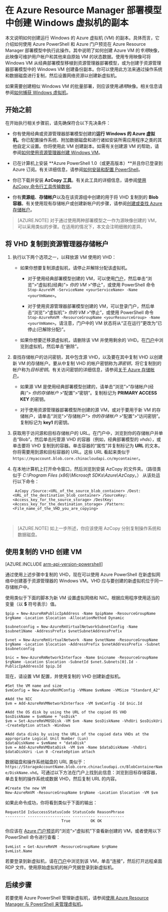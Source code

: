 <!-- ARM: tested -->

<properties
	pageTitle="创建 Windows VM 的副本 | Azure"
	description="了解如何通过创建一个 *专用映像*，在资源管理器部署模型中创建运行 Windows 的 Azure 虚拟机的副本。"
	services="virtual-machines-windows"
	documentationCenter=""
	authors="cynthn"
	manager="timlt"
	editor=""
	tags="azure-resource-manager"/>

<tags
	ms.service="virtual-machines-windows"
	ms.date="04/26/2016"
	wacn.date=""/>

# 在 Azure Resource Manager 部署模型中创建 Windows 虚拟机的副本


本文说明如何创建运行 Windows 的 Azure 虚拟机 (VM) 的副本。具体而言，它介绍如何使用 Azure PowerShell 和 Azure 门户预览在 Azure Resource Manager 部署模型中执行此操作。其中说明了如何创建 Azure VM 的*专用*映像，此映像可维护用户帐户和其他来自原始 VM 的状态数据。使用专用映像可将 Windows VM 从经典部署模型移植到资源管理器部署模型，或为创建于资源管理器部署模型中的 Windows VM 创建备份副本。你可以使用此方法来通过操作系统和数据磁盘进行复制，然后设置网络资源以创建新虚拟机。

如果需要创建相似 Windows VM 的批量部署，则应该使用*通用*映像。相关信息请参阅[如何捕获 Windows 虚拟机](/documentation/articles/virtual-machines-windows-capture-image/)。



## 开始之前

在开始执行相关步骤前，请先确保符合以下先决条件：

- 你有使用经典或资源管理器部署模型创建的**运行 Windows 的 Azure 虚拟机**。你已配置操作系统、附加数据磁盘和进行诸如安装所需应用程序之类的其他自定义设置。你将使用此 VM 创建副本。如需有关创建源 VM 的帮助，请参阅[如何使用资源管理器创建 Windows VM](/documentation/articles/virtual-machines-windows-ps-create/)。

- 已在计算机上安装 **Azure PowerShell 1.0（或更高版本）**并且你已登录到 Azure 订阅。有关详细信息，请参阅[如何安装和配置 PowerShell](/documentation/articles/powershell-install-configure/)。

- 你已下载并安装 **AzCopy 工具**。有关此工具的详细信息，请参阅[使用 AzCopy 命令行工具传输数据](/documentation/articles/storage-use-azcopy/)。

- 你有**资源组**、**存储帐户**以及在该资源组中创建的用于将 VHD 复制到的 **Blob 容器**。有关使用现有存储帐户或创建新帐户的步骤，请参阅[创建或查找 Azure 存储帐户](/documentation/articles/virtual-machines-windows-upload-image/#createstorage)。

> [AZURE.NOTE] 对于通过使用两种部署模型之一作为源映像创建的 VM，可以采用类似的步骤。在适用的情况下，本文会注明细微的差异。


## 将 VHD 复制到资源管理器存储帐户


1. 执行以下两个选项之一，以释放源 VM 使用的 VHD：

	- 如果你想要复制源虚拟机，请停止并解除分配该虚拟机。

		- 对于使用经典部署模型创建的 VM，可以使用[门户](https://portal.azure.cn)，然后单击“浏览”>“虚拟机(经典)”> *你的 VM* >“停止”，或使用 PowerShell 命令 `Stop-AzureVM -ServiceName <yourServiceName> -Name <yourVmName>`。

		- 对于使用资源管理器部署模型创建的 VM，可以登录门户，然后单击“浏览”>“虚拟机”> *你的 VM* >“停止”，或使用 PowerShell 命令 `Stop-AzureRmVM -ResourceGroupName <yourResourceGroup> -Name <yourVmName>`。请注意，门户中的 VM 状态将从“正在运行”更改为“已停止(已解除分配)”。

	- 如果你想要迁移源虚拟机，请删除该 VM 并使用剩余的 VHD。在[门户](https://portal.azure.cn)中浏览到虚拟机，然后单击“删除”。

1. 查找存储帐户的访问密钥，其中包含源 VHD，以及要在其中复制 VHD 以创建新 VM 的存储帐户。要从中复制 VHD 的帐户密钥称为*源密钥*，将它复制到的帐户称为*目标密钥*。有关访问密钥的详细信息，请参阅[关于 Azure 存储帐户](/documentation/articles/storage-create-storage-account/)。

	- 如果源 VM 是使用经典部署模型创建的，请单击“浏览”>“存储帐户(经典)”> *你的存储帐户* >“配置”>“密钥”。复制标记为 **PRIMARY ACCESS KEY** 的密钥。

	- 对于使用资源管理器部署模型所创建的源 VM，或对于要用于新 VM 的存储帐户，请单击“浏览”>“存储帐户”> *你的存储帐户* >“配置”>“访问密钥”。复制标记为 **key1** 的密钥。

1. 获取用于访问源和目标存储帐户的 URL。在门户中，浏览到你的存储帐户并单击“Blob”。然后单击托管源 VHD 的容器（例如，经典部署模型的 *vhds*），或单击要将 VHD 复制到的容器。单击容器的“属性”并复制标记为 **URL** 的文本。你将需要用到源和目标容器的 URL。这些 URL 看起来类似于 `https://myaccount.blob.core.chinacloudapi.cn/mycontainer`。

1. 在本地计算机上打开命令窗口，然后浏览到安装 AzCopy 的文件夹。（路径类似于 *C:\\Program Files (x86)\\Microsoft SDKs\\Azure\\AzCopy*。） 从该处运行以下命令：</br>

		AzCopy /Source:<URL_of_the_source_blob_container> /Dest:<URL_of_the_destination_blob_container> /SourceKey:<Access_key_for_the_source_storage> /DestKey:<Access_key_for_the_destination_storage> /Pattern:<File_name_of_the_VHD_you_are_copying>
</br>

>[AZURE.NOTE] 如上一步所述，你应该使用 AzCopy 分别复制操作系统和数据磁盘。


## 使用复制的 VHD 创建 VM

[AZURE.INCLUDE [arm-api-version-powershell](../includes/arm-api-version-powershell.md)]

通过使用上述步骤中复制的 VHD，现在可以使用 Azure PowerShell 在新虚拟网络中创建基于资源管理器的 Windows VM。VHD 应与要创建的新虚拟机位于同一存储帐户中。


使用类似于下面的脚本为新 VM 设置虚拟网络和 NIC。根据应用程序使用适当的变量（以 **$** 符号表示）值。

	$pip = New-AzureRmPublicIpAddress -Name $pipName -ResourceGroupName $rgName -Location $location -AllocationMethod Dynamic

	$subnetconfig = New-AzureRmVirtualNetworkSubnetConfig -Name $subnet1Name -AddressPrefix $vnetSubnetAddressPrefix

	$vnet = New-AzureRmVirtualNetwork -Name $vnetName -ResourceGroupName $rgName -Location $location -AddressPrefix $vnetAddressPrefix -Subnet $subnetconfig

	$nic = New-AzureRmNetworkInterface -Name $nicname -ResourceGroupName $rgName -Location $location -SubnetId $vnet.Subnets[0].Id -PublicIpAddressId $pip.Id


现在，请设置 VM 配置，并使用复制的 VHD 创建新虚拟机。</br>

	#Set the VM name and size
	$vmConfig = New-AzureRmVMConfig -VMName $vmName -VMSize "Standard_A2"

	#Add the NIC
	$vm = Add-AzureRmVMNetworkInterface -VM $vmConfig -Id $nic.Id

	#Add the OS disk by using the URL of the copied OS VHD
	$osDiskName = $vmName + "osDisk"
	$vm = Set-AzureRmVMOSDisk -VM $vm -Name $osDiskName -VhdUri $osDiskUri -CreateOption attach -Windows

	#Add data disks by using the URLs of the copied data VHDs at the appropriate Logical Unit Number (Lun)
	$dataDiskName = $vmName + "dataDisk"
	$vm = Add-AzureRmVMDataDisk -VM $vm -Name $dataDiskName -VhdUri $dataDiskUri -Lun 0 -CreateOption attach

数据磁盘和操作系统磁盘的 URL 类似于：`https://StorageAccountName.blob.core.chinacloudapi.cn/BlobContainerName/DiskName.vhd`。可通过以下方法在门户上找到此信息：浏览到目标存储容器，单击复制的操作系统或数据 VHD，然后复制 URL 的内容。

	#Create the new VM
	New-AzureRmVM -ResourceGroupName $rgName -Location $location -VM $vm

如果此命令成功，你将看到类似于下面的输出：

	RequestId IsSuccessStatusCode StatusCode ReasonPhrase
	--------- ------------------- ---------- ------------
	                         True         OK OK


你应该在 [Azure 门户预览](https://portal.azure.cn)的“浏览”>“虚拟机”下查看新创建的 VM，或者使用以下 PowerShell 命令进行查看：

	$vmList = Get-AzureRmVM -ResourceGroupName $rgName
	$vmList.Name

若要登录到新虚拟机，请在[门户](https://portal.azure.cn)中浏览到该 VM，单击“连接”，然后打开远程桌面 RDP 文件。使用原始虚拟机的帐户凭据登录到新虚拟机。


## 后续步骤

若要使用 Azure PowerShell 管理新虚拟机，请参阅[使用 Azure Resource Manager 与 PowerShell 来管理虚拟机](/documentation/articles/virtual-machines-windows-ps-manage/)。

<!---HONumber=Mooncake_Quality_Review_1202_2016-->